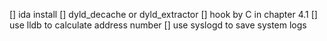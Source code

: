 [] ida install
[] dyld_decache or dyld_extractor
[] hook by C in chapter 4.1
[] use lldb to calculate address number
[] use syslogd to save system logs